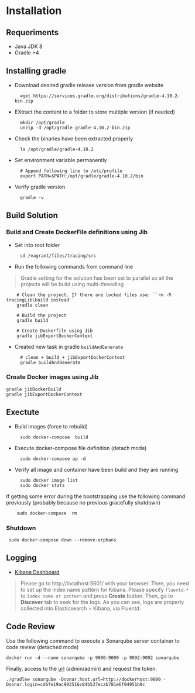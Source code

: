 # Installation

## Requeriments

- Java JDK 8
- Gradle +4

## Installing gradle

- Download desired gradle release version from gradle website

        wget https://services.gradle.org/distributions/gradle-4.10.2-bin.zip

- EXtract the content to a folder to store multiple version (if needed)

        mkdir /opt/gradle
        unzip -d /opt/gradle gradle-4.10.2-bin.zip

- Check the binaries have been extracted properly

        ls /opt/gradle/gradle-4.10.2

- Set environment variable permanently

        # Append following line to /etc/profile
        export PATH=$PATH:/opt/gradle/gradle-4.10.2/bin

- Verify gradle version

        gradle -v

## Build Solution

### Build and Create DockerFile definitions using Jib

- Set into root folder

        cd /vagrant/files/tracing/src

- Run the following commands from command line

> Gradle setting for the solution has been set to parallel so all the projects will be build using multi-threading

        # Clean the project. If there are locked files use: ``rm -R tracingLib\build instead``
        gradle clean

        # Build the project
        gradle build

        # Create Dockerfile using Jib
        gradle jibExportDockerContext

- Created new task in gradle `buildAndGenerate`

        # clean + build + jibExportDockerContext
        gradle buildAndGenerate

### Create Docker images using Jib

    gradle jibDockerBuild
    gradle jibExportDockerContext

## Exectute

- Build images (force to rebuild)

        sudo docker-compose  build

- Execute docker-compose file definition (detach mode)

        sudo docker-compose up -d

- Verify all image and container have been build and they are running

        sudo docker image list
        sudo docker stats

If getting some error during the bootstrapping use the following command previously (probably because no previous gracefully shutdown)

        sudo docker-compose  rm

### Shutdown

     sudo docker-compose down --remove-orphans

## Logging

- [Kibana Dashboard](http://10.0.0.10:5601)

> Please go to http://localhost:5601/ with your browser. Then, you need to set up the index name pattern for Kibana. Please specify ``fluentd-*`` to ``Index name or pattern`` and press **Create** button. Then, go to **Discover** tab to seek for the logs. As you can see, logs are properly collected into Elasticsearch + Kibana, via Fluentd.

## Code Review

Use the following command to execute a Sonarqube server container to code review (detached mode)

	docker run -d --name sonarqube -p 9000:9000 -p 9092:9092 sonarqube
	
Finally, access to the [url](http://dockerhost:9000) (admin/admin) and request the token. 

	./gradlew sonarqube -Dsonar.host.url=http://dockerhost:9000 -Dsonar.login=cd6fe19ac903516c84b537ecab781e6f04951b9c

	
